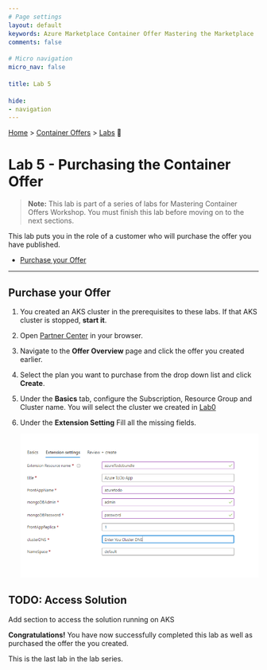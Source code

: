 ```yaml
---
# Page settings
layout: default
keywords: Azure Marketplace Container Offer Mastering the Marketplace
comments: false

# Micro navigation
micro_nav: false

title: Lab 5

hide:
- navigation
---
```


[Home](../../../) > [Container Offers](../../) > [Labs](../../index.md#labs) 🧪

# Lab 5 - Purchasing the Container Offer

> **Note:** This lab is part of a series of labs for Mastering Container Offers Workshop. You must finish this lab before moving on to the next sections.

This lab puts you in the role of a customer who will purchase the offer you have published.

<!-- no toc -->
- [Purchase your Offer](#purchase-your-offer)

---

## Purchase your Offer

1. You created an AKS cluster in the prerequisites to these labs. If that AKS cluster is stopped, **start it**.
2. Open [Partner Center](https://partner.microsoft.com/en-us/dashboard/marketplace-offers/overview) in your browser.
3. Navigate to the **Offer Overview** page and click the offer you created earlier.
4. Select the plan you want to purchase from the drop down list and click **Create**.
5. Under the **Basics** tab, configure the Subscription, Resource Group and Cluster name. You will select the cluster we created in [Lab0](../prerequisites/)
6. Under the **Extension Setting** Fill all the missing fields. 

    ![](./images/resources.png)


## TODO: Access Solution

Add section to access the solution running on AKS

**Congratulations!** You have now successfully completed this lab as well as purchased the offer the you created. 

This is the last lab in the lab series.